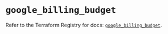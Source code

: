 # `google_billing_budget`

Refer to the Terraform Registry for docs: [`google_billing_budget`](https://registry.terraform.io/providers/hashicorp/google/6.15.0/docs/resources/billing_budget).
